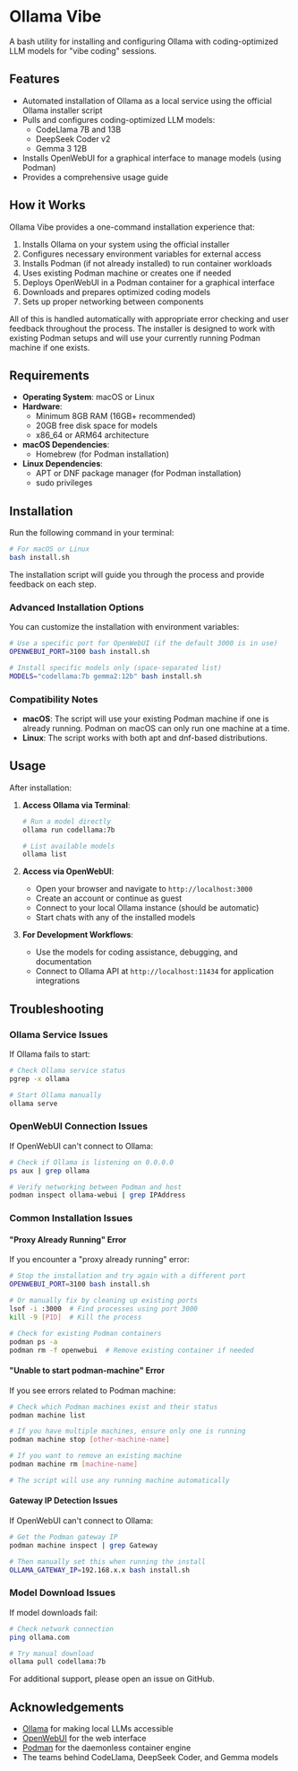 # Ollama Vibe

A bash utility for installing and configuring Ollama with coding-optimized LLM models for "vibe coding" sessions.

## Features

- Automated installation of Ollama as a local service using the official Ollama installer script
- Pulls and configures coding-optimized LLM models:
  - CodeLlama 7B and 13B
  - DeepSeek Coder v2
  - Gemma 3 12B
- Installs OpenWebUI for a graphical interface to manage models (using Podman)
- Provides a comprehensive usage guide

## How it Works

Ollama Vibe provides a one-command installation experience that:

1. Installs Ollama on your system using the official installer
2. Configures necessary environment variables for external access
3. Installs Podman (if not already installed) to run container workloads
4. Uses existing Podman machine or creates one if needed
5. Deploys OpenWebUI in a Podman container for a graphical interface
6. Downloads and prepares optimized coding models
7. Sets up proper networking between components

All of this is handled automatically with appropriate error checking and user feedback throughout the process. The installer is designed to work with existing Podman setups and will use your currently running Podman machine if one exists.

## Requirements

- **Operating System**: macOS or Linux
- **Hardware**: 
  - Minimum 8GB RAM (16GB+ recommended)
  - 20GB free disk space for models
  - x86_64 or ARM64 architecture
- **macOS Dependencies**: 
  - Homebrew (for Podman installation)
- **Linux Dependencies**:
  - APT or DNF package manager (for Podman installation)
  - sudo privileges

## Installation

Run the following command in your terminal:

```bash
# For macOS or Linux
bash install.sh
```

The installation script will guide you through the process and provide feedback on each step.

### Advanced Installation Options

You can customize the installation with environment variables:

```bash
# Use a specific port for OpenWebUI (if the default 3000 is in use)
OPENWEBUI_PORT=3100 bash install.sh

# Install specific models only (space-separated list)
MODELS="codellama:7b gemma2:12b" bash install.sh
```

### Compatibility Notes

- **macOS**: The script will use your existing Podman machine if one is already running. Podman on macOS can only run one machine at a time.
- **Linux**: The script works with both apt and dnf-based distributions.

## Usage

After installation:

1. **Access Ollama via Terminal**:
   ```bash
   # Run a model directly
   ollama run codellama:7b
   
   # List available models
   ollama list
   ```

2. **Access via OpenWebUI**:
   - Open your browser and navigate to `http://localhost:3000`
   - Create an account or continue as guest
   - Connect to your local Ollama instance (should be automatic)
   - Start chats with any of the installed models

3. **For Development Workflows**:
   - Use the models for coding assistance, debugging, and documentation
   - Connect to Ollama API at `http://localhost:11434` for application integrations

## Troubleshooting

### Ollama Service Issues

If Ollama fails to start:
```bash
# Check Ollama service status
pgrep -x ollama

# Start Ollama manually
ollama serve
```

### OpenWebUI Connection Issues

If OpenWebUI can't connect to Ollama:
```bash
# Check if Ollama is listening on 0.0.0.0
ps aux | grep ollama

# Verify networking between Podman and host
podman inspect ollama-webui | grep IPAddress
```

### Common Installation Issues

#### "Proxy Already Running" Error

If you encounter a "proxy already running" error:
```bash
# Stop the installation and try again with a different port
OPENWEBUI_PORT=3100 bash install.sh

# Or manually fix by cleaning up existing ports
lsof -i :3000  # Find processes using port 3000
kill -9 [PID]  # Kill the process

# Check for existing Podman containers
podman ps -a
podman rm -f openwebui  # Remove existing container if needed
```

#### "Unable to start podman-machine" Error

If you see errors related to Podman machine:
```bash
# Check which Podman machines exist and their status
podman machine list

# If you have multiple machines, ensure only one is running
podman machine stop [other-machine-name]

# If you want to remove an existing machine
podman machine rm [machine-name]

# The script will use any running machine automatically
```

#### Gateway IP Detection Issues

If OpenWebUI can't connect to Ollama:
```bash
# Get the Podman gateway IP
podman machine inspect | grep Gateway

# Then manually set this when running the install
OLLAMA_GATEWAY_IP=192.168.x.x bash install.sh
```

### Model Download Issues

If model downloads fail:
```bash
# Check network connection
ping ollama.com

# Try manual download
ollama pull codellama:7b
```

For additional support, please open an issue on GitHub.

## Acknowledgements

- [Ollama](https://ollama.com/) for making local LLMs accessible
- [OpenWebUI](https://github.com/open-webui/open-webui) for the web interface
- [Podman](https://podman.io/) for the daemonless container engine
- The teams behind CodeLlama, DeepSeek Coder, and Gemma models
